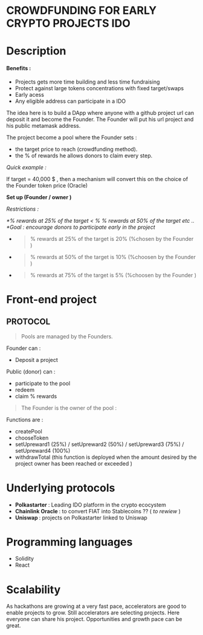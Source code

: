 # CROWDFUNDING FOR EARLY CRYPTO PROJECTS <strong> IDO </strong> 


<h1> Description </h1>

<h4> Benefits : </h4>
<ul> 
 
 <li>  Projects gets more time building and less time fundraising </li>
 <li> Protect against large tokens concentrations with fixed target/swaps </li>
 <li> Early acess </li> 
 <li> Any eligible address can participate in a IDO </li> 
 
 </ul> 

The idea here is to build a DApp where anyone with a github project url can deposit it and become the Founder.
The Founder will put his url project and his public metamask address. 

The project become a pool where the Founder sets : 
 - the target price to reach (crowdfunding method). 
 - the % of rewards he allows donors to claim every step. 
 
 <em> Quick example : </em> 
 
 If target = 40,000 $ , then a mechanism will convert this on the choice of the Founder token price (Oracle) 
 
 
 <strong> Set up (Founder / owner ) </strong> 
 
 <em> Restrictions : 
 
  *% rewards at 25% of the target < % % rewards at 50% of the target etc ..  
  *Goal : encourage donors to participate early in the project  </em> 
 
 - > % rewards at 25% of the target is 20% (%chosen by the Founder )
 - > % rewards at 50% of the target is 10% (%choosen by the Founder ) 
 - > % rewards at 75% of the target is 5% (%choosen by the Founder ) 


# Front-end project

 <h2> PROTOCOL </h2> 


> Pools are managed by the Founders. 

 Founder can : 
<ul> 
 <li> Deposit a project </li> 
 </ul> 


Public (donor) can : 
<ul> 
 <li> participate to the pool </li> 
 <li> redeem  </li> 
 <li> claim % rewards </li> 
 </ul>


> The Founder is the owner of the pool :

 Functions are : 

- createPool
- chooseToken
- setUpreward1 (25%) / setUpreward2 (50%) / setUpreward3 (75%) / setUpreward4 (100%) 
- withdrawTotal (this function is deployed when the amount desired by the project owner has been reached or exceeded ) 

 # Underlying protocols 

 - <strong> Polkastarter </strong> : Leading IDO platform in the crypto ecocystem 
 - <strong> Chainlink Oracle </strong> : to convert FIAT into Stablecoins ?? (<em> to rewiew </em> ) 
 - <strong> Uniswap </strong> : projects on Polkastarter linked to Uniswap 
 
 # Programming languages  
 <ul> 
  
   <li> Solidity </li> 
   <li> React </li> 

 </ul> 
 
 
 # Scalability 
 
 As hackathons are growing at a very fast pace, accelerators are good to enable projects to grow. Still accelerators are selecting projects. Here everyone can share
 his project. Opportunities and growth pace can be great. 
 
 



